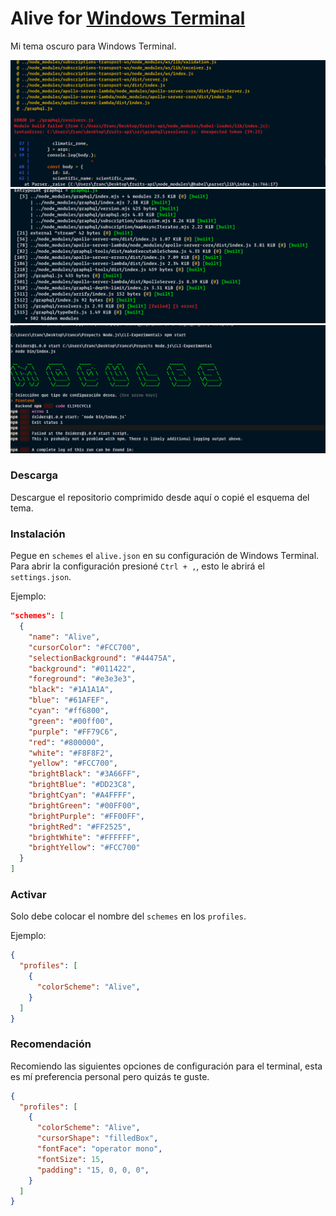 # Alive for [Windows Terminal](https://github.com/microsoft/terminal)
Mi tema oscuro para Windows Terminal.

![screenshot1](./img/1.png)
![screenshot2](./img/2.png)
![screenshot3](./img/3.png)

### Descarga
Descargue el repositorio comprimido desde aquí o copié el esquema del tema.

### Instalación
Pegue en `schemes` el `alive.json` en su configuración de Windows Terminal. Para abrir la configuración presioné `Ctrl + ,`, esto le abrirá el `settings.json`.

Ejemplo:

```json
"schemes": [
  {
    "name": "Alive",
    "cursorColor": "#FCC700",
    "selectionBackground": "#44475A",
    "background": "#011422",
    "foreground": "#e3e3e3",
    "black": "#1A1A1A",
    "blue": "#61AFEF",
    "cyan": "#ff6800",
    "green": "#00ff00",
    "purple": "#FF79C6",
    "red": "#800000",
    "white": "#F8F8F2",
    "yellow": "#FCC700",
    "brightBlack": "#3A66FF",
    "brightBlue": "#DD23C8",
    "brightCyan": "#A4FFFF",
    "brightGreen": "#00FF00",
    "brightPurple": "#FF00FF",
    "brightRed": "#FF2525",
    "brightWhite": "#FFFFFF",
    "brightYellow": "#FCC700"
  }
]
```

### Activar

Solo debe colocar el nombre del `schemes` en los `profiles`.

Ejemplo:

```json
{
  "profiles": [
    {
      "colorScheme": "Alive",
    }
  ]
}
```

### Recomendación
Recomiendo las siguientes opciones de configuración para el terminal, esta es mí preferencia personal pero quizás te guste.

```json
{
  "profiles": [
    {
      "colorScheme": "Alive",
      "cursorShape": "filledBox",
      "fontFace": "operator mono",
      "fontSize": 15,
      "padding": "15, 0, 0, 0",
    }
  ]
}
```